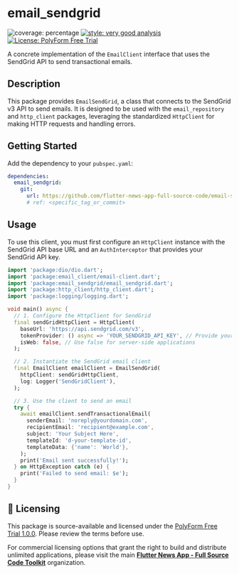 # email_sendgrid

![coverage: percentage](https://img.shields.io/badge/coverage-100-green)
[![style: very good analysis](https://img.shields.io/badge/style-very_good_analysis-B22C89.svg)](https://pub.dev/packages/very_good_analysis)
[![License: PolyForm Free Trial](https://img.shields.io/badge/License-PolyForm%20Free%20Trial-blue)](https://polyformproject.org/licenses/free-trial/1.0.0)

A concrete implementation of the `EmailClient` interface that uses the SendGrid API to send transactional emails.

## Description

This package provides `EmailSendGrid`, a class that connects to the SendGrid v3 API to send emails. It is designed to be used with the `email_repository` and `http_client` packages, leveraging the standardized `HttpClient` for making HTTP requests and handling errors.

## Getting Started

Add the dependency to your `pubspec.yaml`:

```yaml
dependencies:
  email_sendgrid:
    git:
      url: https://github.com/flutter-news-app-full-source-code/email-sendgrid.git
      # ref: <specific_tag_or_commit>
```

## Usage

To use this client, you must first configure an `HttpClient` instance with the SendGrid API base URL and an `AuthInterceptor` that provides your SendGrid API key.

```dart
import 'package:dio/dio.dart';
import 'package:email_client/email-client.dart';
import 'package:email_sendgrid/email_sendgrid.dart';
import 'package:http_client/http_client.dart';
import 'package:logging/logging.dart';

void main() async {
  // 1. Configure the HttpClient for SendGrid
  final sendGridHttpClient = HttpClient(
    baseUrl: 'https://api.sendgrid.com/v3',
    tokenProvider: () async => 'YOUR_SENDGRID_API_KEY', // Provide your key here
    isWeb: false, // Use false for server-side applications
  );

  // 2. Instantiate the SendGrid email client
  final EmailClient emailClient = EmailSendGrid(
    httpClient: sendGridHttpClient,
    log: Logger('SendGridClient'),
  );

  // 3. Use the client to send an email
  try {
    await emailClient.sendTransactionalEmail(
      senderEmail: 'noreply@yourdomain.com',
      recipientEmail: 'recipient@example.com',
      subject: 'Your Subject Here',
      templateId: 'd-your-template-id',
      templateData: {'name': 'World'},
    );
    print('Email sent successfully!');
  } on HttpException catch (e) {
    print('Failed to send email: $e');
  }
}
```


## 🔑 Licensing

This package is source-available and licensed under the [PolyForm Free Trial 1.0.0](LICENSE). Please review the terms before use.

For commercial licensing options that grant the right to build and distribute unlimited applications, please visit the main [**Flutter News App - Full Source Code Toolkit**](https://github.com/flutter-news-app-full-source-code) organization.
